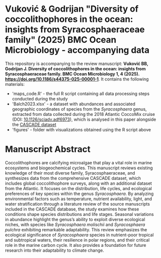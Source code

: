 # Vuković & Godrijan "Diversity of coccolithophores in the ocean: insights from Syracosphaeraceae family" (2025) BMC Ocean Microbiology - accompanying data

This repository is accompanying to the review manuscript:
**Vuković BB, Godrijan J. Diversity of coccolithophores in the ocean: insights from Syracosphaeraceae family. BMC Ocean Microbiology 1, 4 (2025). https://doi.org/10.1186/s44375-025-00001-1**.
It contains the following materials:
- 'maps_code.R' - the full R script containing all data processing steps conducted during the study 
- 'Balch2023.xlsx' - a dataset with abundances and associated geographic coordinates of species from the *Syracosphaera* genus, extracted from data collected during the 2018 Atlantic CoccoMix cruise (DOI: [10.1126/sciadv.adf6973](https://www.science.org/doi/10.1126/sciadv.adf6973)), which is analysed in this paper alongside the [CASCADE dataset](https://zenodo.org/records/13919889)
- 'figures' - folder with visualizations obtained using the R script above


# Manuscript Abstract
Coccolithophores are calcifying microalgae that play a vital role in marine ecosystems and biogeochemical cycles. This manuscript reviews existing knowledge of their most diverse family, Syracosphaeraceae, and synthesizes data from the comprehensive CASCADE dataset, which includes global coccolithophore surveys, along with an additional dataset from the Atlantic. It focuses on the distribution, life cycles, and ecological preferences of key species within the genus *Syracosphaera*. By analyzing environmental factors such as temperature, nutrient availability, light, and water stratification through a literature review of the source manuscripts included in the CASCADE database, the study examines how these conditions shape species distributions and life stages. Seasonal variations in abundance highlight the genus’s ability to exploit diverse ecological niches, with species like *Syracosphaera molischii* and *Syracosphaera pulchra* exhibiting remarkable adaptability. This review emphasizes the ecological significance of *Syracosphaera* species in nutrient-poor tropical and subtropical waters, their resilience in polar regions, and their critical role in the marine carbon cycle. It also provides a foundation for future research into their adaptability to climate change.

